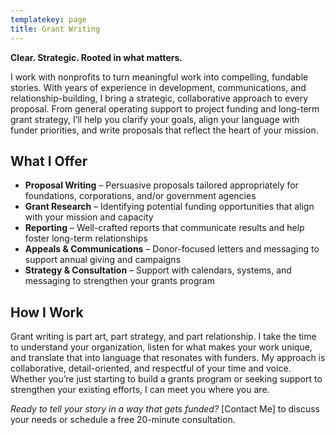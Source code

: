 ```yaml
---
templatekey: page
title: Grant Writing
---
```

**Clear. Strategic. Rooted in what matters.**

I work with nonprofits to turn meaningful work into compelling, fundable stories. With years of
experience in development, communications, and relationship-building, I bring a strategic,
collaborative approach to every proposal. From general operating support to project funding
and long-term grant strategy, I’ll help you clarify your goals, align your language with funder
priorities, and write proposals that reflect the heart of your mission.

## **What I Offer**
- **Proposal Writing** – Persuasive proposals tailored appropriately for foundations,
corporations, and/or government agencies
- **Grant Research** – Identifying potential funding opportunities that align with your
mission and capacity
- **Reporting** – Well-crafted reports that communicate results and help foster long-term
relationships
- **Appeals & Communications** – Donor-focused letters and messaging to support annual
giving and campaigns
- **Strategy & Consultation** – Support with calendars, systems, and messaging to
strengthen your grants program

## **How I Work**
Grant writing is part art, part strategy, and part relationship. I take the time to understand your
organization, listen for what makes your work unique, and translate that into language that
resonates with funders.
My approach is collaborative, detail-oriented, and respectful of your time and voice. Whether
you’re just starting to build a grants program or seeking support to strengthen your existing
efforts, I can meet you where you are.

_Ready to tell your story in a way that gets funded?_ [Contact Me] to discuss your needs or
schedule a free 20-minute consultation.
